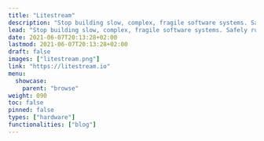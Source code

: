 ```yaml
---
title: "Litestream"
description: "Stop building slow, complex, fragile software systems. Safely run your application on a single server."
lead: "Stop building slow, complex, fragile software systems. Safely run your application on a single server."
date: 2021-06-07T20:13:28+02:00
lastmod: 2021-06-07T20:13:28+02:00
draft: false
images: ["litestream.png"]
link: "https://litestream.io"
menu:
  showcase:
    parent: "browse"
weight: 090
toc: false
pinned: false
types: ["hardware"]
functionalities: ["blog"]
---
```

